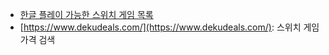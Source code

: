 * [한글 플레이 가능한 스위치 게임 목록](https://minimap.net/collection/switch-korean)
* [https://www.dekudeals.com/](https://www.dekudeals.com/): 스위치 게임 가격 검색
